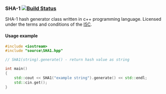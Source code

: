 ### SHA-1 [![Build Status](https://travis-ci.org/da-an/SHA-1.svg?branch=master)](https://travis-ci.org/da-an/SHA-1)
SHA-1 hash generator class written in c++ programming language. Licensed under the terms and conditions of the [ISC](https://en.wikipedia.org/wiki/ISC_license).
#### Usage example
```cpp
#include <iostream>
#include "source\SHA1.hpp"

// SHA1(string).generate() - return hash value as string

int main()
{
	std::cout << SHA1("example string").generate() << std::endl;
	std::cin.get();
}
```
